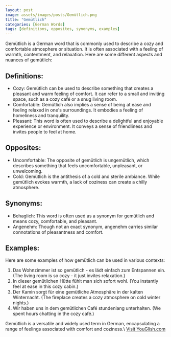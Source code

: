 ```yaml
---
layout: post
image: assets/images/posts/Gemütlich.png
title: "Gemütlich"
categories: [German Words]
tags: [definitions, opposites, synonyms, examples]
---
```


Gemütlich is a German word that is commonly used to describe a cozy and comfortable atmosphere or situation. It is often associated with a feeling of warmth, contentment, and relaxation. Here are some different aspects and nuances of gemütlich:

## Definitions:
- Cozy: Gemütlich can be used to describe something that creates a pleasant and warm feeling of comfort. It can refer to a small and inviting space, such as a cozy café or a snug living room.
- Comfortable: Gemütlich also implies a sense of being at ease and feeling relaxed in one's surroundings. It embodies a feeling of homeliness and tranquility.
- Pleasant: This word is often used to describe a delightful and enjoyable experience or environment. It conveys a sense of friendliness and invites people to feel at home.

## Opposites:
- Uncomfortable: The opposite of gemütlich is ungemütlich, which describes something that feels uncomfortable, unpleasant, or unwelcoming.
- Cold: Gemütlich is the antithesis of a cold and sterile ambiance. While gemütlich evokes warmth, a lack of coziness can create a chilly atmosphere.

## Synonyms:
- Behaglich: This word is often used as a synonym for gemütlich and means cozy, comfortable, and pleasant.
- Angenehm: Though not an exact synonym, angenehm carries similar connotations of pleasantness and comfort.

## Examples:
Here are some examples of how gemütlich can be used in various contexts:

1. Das Wohnzimmer ist so gemütlich - es lädt einfach zum Entspannen ein. (The living room is so cozy - it just invites relaxation.)
2. In dieser gemütlichen Hütte fühlt man sich sofort wohl. (You instantly feel at ease in this cozy cabin.)
3. Der Kamin sorgt für eine gemütliche Atmosphäre in der kalten Winternacht. (The fireplace creates a cozy atmosphere on cold winter nights.)
4. Wir haben uns in dem gemütlichen Café stundenlang unterhalten. (We spent hours chatting in the cozy café.)

Gemütlich is a versatile and widely used term in German, encapsulating a range of feelings associated with comfort and coziness.\ <a id="yg-widget-0" class="youglish-widget" data-query="Gemütlich" data-lang="german" data-components="8412" data-auto-start="0" data-bkg-color="theme_light" data-title="How%20to%20pronounce%20Gemütlich%20in%20German"  rel="nofollow" href="https://youglish.com">Visit YouGlish.com</a><script async src="https://youglish.com/public/emb/widget.js" charset="utf-8"></script>
